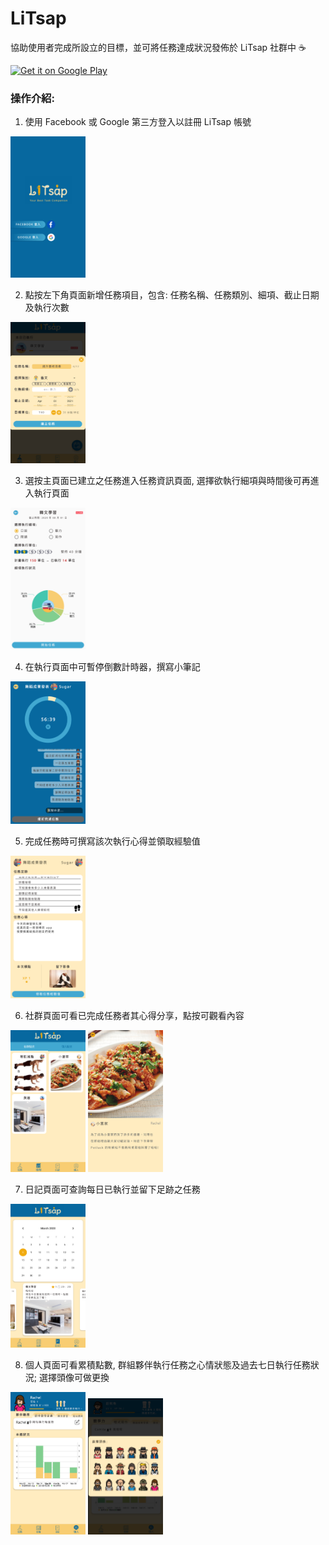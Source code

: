 # LiTsap
協助使用者完成所設立的目標，並可將任務達成狀況發佈於 LiTsap 社群中 :coffee:

<a href='https://play.google.com/store/apps/details?id=studio.honidot.litsap&pcampaignid=pcampaignidMKT-Other-global-all-co-prtnr-py-PartBadge-Mar2515-1'><img alt='Get it on Google Play' src='https://play.google.com/intl/en_us/badges/static/images/badges/en_badge_web_generic.png' width='200'/></a>

### 操作介紹:
1. 使用 Facebook 或 Google 第三方登入以註冊 LiTsap 帳號

<img alt='Login Page' src='https://github.com/honiwy/LiTsap/blob/read_me/LiTsap/readme_imgs/Screenshot_20200225-232141.png'  width="120"></img>

2. 點按左下角頁面新增任務項目，包含: 任務名稱、任務類別、細項、截止日期及執行次數

<img alt='Create Page' src='https://github.com/honiwy/LiTsap/blob/read_me/LiTsap/readme_imgs/Screenshot_20200308-204903.png'  width="120"></img>

3. 選按主頁面已建立之任務進入任務資訊頁面, 選擇欲執行細項與時間後可再進入執行頁面

<img alt='Detail Page' src='https://github.com/honiwy/LiTsap/blob/read_me/LiTsap/readme_imgs/Screenshot_20200308-210302.png'  width="120"></img>

4. 在執行頁面中可暫停倒數計時器，撰寫小筆記

<img alt='Workout Page' src='https://github.com/honiwy/LiTsap/blob/read_me/LiTsap/readme_imgs/Screenshot_20200225-224836.png'  width="120"></img>

5. 完成任務時可撰寫該次執行心得並領取經驗值

<img alt='Finish Page' src='https://github.com/honiwy/LiTsap/blob/read_me/LiTsap/readme_imgs/Screenshot_20200225-231207.png'  width="120"></img>

6. 社群頁面可看已完成任務者其心得分享，點按可觀看內容

<img alt='Post Page' src='https://github.com/honiwy/LiTsap/blob/read_me/LiTsap/readme_imgs/Screenshot_20200308-205353.png'  width="120"></img> <img alt='Post Page' src='https://github.com/honiwy/LiTsap/blob/read_me/LiTsap/readme_imgs/Screenshot_20200308-205831.png'  width="120"></img>

7. 日記頁面可查詢每日已執行並留下足跡之任務

<img alt='Diary Page' src='https://github.com/honiwy/LiTsap/blob/read_me/LiTsap/readme_imgs/Screenshot_20200308-205847.png'  width="120"></img>

8. 個人頁面可看累積點數, 群組夥伴執行任務之心情狀態及過去七日執行任務狀況; 選擇頭像可做更換

<img alt='Profile Page' src='https://github.com/honiwy/LiTsap/blob/read_me/LiTsap/readme_imgs/Screenshot_20200308-205935.png'  width="120"></img> <img alt='Profile Page' src='https://github.com/honiwy/LiTsap/blob/read_me/LiTsap/readme_imgs/Screenshot_20200313-210302.png'  width="120"></img>
